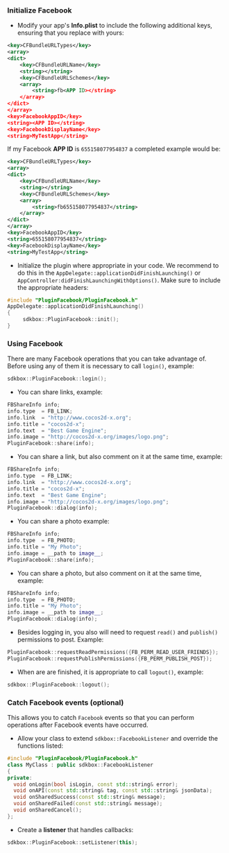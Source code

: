 ### Initialize Facebook
* Modify your app's __Info.plist__ to include the following additional keys, ensuring that you replace __<APP ID>__ with yours:
```xml
<key>CFBundleURLTypes</key>
<array>
<dict>
    <key>CFBundleURLName</key>
    <string></string>
    <key>CFBundleURLSchemes</key>
    <array>
        <string>fb<APP ID></string>
    </array>
</dict>
</array>
<key>FacebookAppID</key>
<string><APP ID></string>
<key>FacebookDisplayName</key>
<string>MyTestApp</string>
```

If my Facebook __APP ID__ is `655158077954837` a completed example would be:
```xml
<key>CFBundleURLTypes</key>
<array>
<dict>
    <key>CFBundleURLName</key>
    <string></string>
    <key>CFBundleURLSchemes</key>
    <array>
        <string>fb655158077954837</string>
    </array>
</dict>
</array>
<key>FacebookAppID</key>
<string>655158077954837</string>
<key>FacebookDisplayName</key>
<string>MyTestApp</string>
```

* Initialize the plugin where appropriate in your code. We recommend to do this in the `AppDelegate::applicationDidFinishLaunching()` or `AppController:didFinishLaunchingWithOptions()`. Make sure to include the appropriate headers:

```cpp
#include "PluginFacebook/PluginFacebook.h"
AppDelegate::applicationDidFinishLaunching()
{
     sdkbox::PluginFacebook::init();
}
```

### Using Facebook
There are many Facebook operations that you can take advantage of. Before using any of them it is necessary to call `login()`, example:
```cpp
sdkbox::PluginFacebook::login();
```

* You can share links, example:
```cpp
FBShareInfo info;
info.type  = FB_LINK;
info.link  = "http://www.cocos2d-x.org";
info.title = "cocos2d-x";
info.text  = "Best Game Engine";
info.image = "http://cocos2d-x.org/images/logo.png";
PluginFacebook::share(info);
```

* You can share a link, but also comment on it at the same time, example:
```cpp
FBShareInfo info;
info.type  = FB_LINK;
info.link  = "http://www.cocos2d-x.org";
info.title = "cocos2d-x";
info.text  = "Best Game Engine";
info.image = "http://cocos2d-x.org/images/logo.png";
PluginFacebook::dialog(info);
```

* You can share a photo example:
```cpp
FBShareInfo info;
info.type  = FB_PHOTO;
info.title = "My Photo";
info.image = __path to image__;
PluginFacebook::share(info);
```

* You can share a photo, but also comment on it at the same time, example:
```cpp
FBShareInfo info;
info.type  = FB_PHOTO;
info.title = "My Photo";
info.image = __path to image__;
PluginFacebook::dialog(info);
```

* Besides logging in, you also will need to request `read()` and `publish()` permissions to post. Example:
```cpp
PluginFacebook::requestReadPermissions({FB_PERM_READ_USER_FRIENDS});
PluginFacebook::requestPublishPermissions({FB_PERM_PUBLISH_POST});
```

* When are are finished, it is appropriate to call `logout()`, example:
```cpp
sdkbox::PluginFacebook::logout();
```

### Catch Facebook events (optional)
This allows you to catch `Facebook` events so that you can perform operations after Facebook events have occurred.

* Allow your class to extend `sdkbox::FacebookListener` and override the functions listed:
```cpp
#include "PluginFacebook/PluginFacebook.h"
class MyClass : public sdkbox::FacebookListener
{
private:
  void onLogin(bool isLogin, const std::string& error);
  void onAPI(const std::string& tag, const std::string& jsonData);
  void onSharedSuccess(const std::string& message);
  void onSharedFailed(const std::string& message);
  void onSharedCancel();
};
```

* Create a __listener__ that handles callbacks:
```cpp
sdkbox::PluginFacebook::setListener(this);
```
